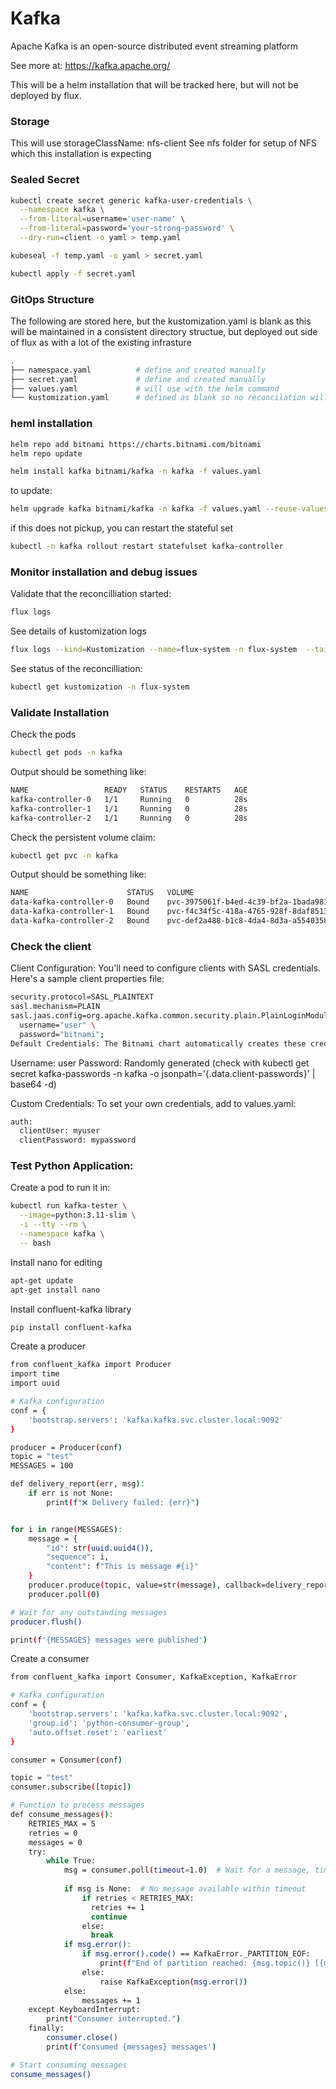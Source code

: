# Kafka
Apache Kafka is an open-source distributed event streaming platform

See more at:  https://kafka.apache.org/

This will be a helm installation that will be tracked here, but will not be deployed by flux.  


### Storage
This will use storageClassName: nfs-client
See nfs folder for setup of NFS which this installation is expecting

### Sealed Secret
```bash
kubectl create secret generic kafka-user-credentials \
  --namespace kafka \
  --from-literal=username='user-name' \
  --from-literal=password='your-strong-password' \
  --dry-run=client -o yaml > temp.yaml

kubeseal -f temp.yaml -o yaml > secret.yaml

kubectl apply -f secret.yaml
```


### GitOps Structure
The following are stored here, but the kustomization.yaml is blank as this will be maintained in a consistent directory structue, but 
deployed out side of flux as with a lot of the existing infrasture

```bash
.
├── namespace.yaml          # define and created manually
├── secret.yaml             # define and created manually
├── values.yaml             # will use with the helm command
└── kustomization.yaml      # defined as blank so no reconcilation will happen
```

### heml installation

```bash
helm repo add bitnami https://charts.bitnami.com/bitnami
helm repo update

helm install kafka bitnami/kafka -n kafka -f values.yaml
```


to update:
```bash
helm upgrade kafka bitnami/kafka -n kafka -f values.yaml --reuse-values --force
```


if this does not pickup, you can restart the stateful set
```bash
kubectl -n kafka rollout restart statefulset kafka-controller
```


### Monitor installation and debug issues
Validate that the reconcilliation started:
```bash
flux logs
```

See details of kustomization logs
```bash
flux logs --kind=Kustomization --name=flux-system -n flux-system  --tail=10
```

See status of the reconcilliation:
```bash
kubectl get kustomization -n flux-system
```


### Validate Installation
Check the pods
```bash
kubectl get pods -n kafka
```

Output should be something like:
```bash
NAME                 READY   STATUS    RESTARTS   AGE
kafka-controller-0   1/1     Running   0          28s
kafka-controller-1   1/1     Running   0          28s
kafka-controller-2   1/1     Running   0          28s
```

Check the persistent volume claim:

```bash
kubectl get pvc -n kafka
```

Output should be something like:
```bash
NAME                      STATUS   VOLUME                                     CAPACITY   ACCESS MODES   STORAGECLASS   AGE
data-kafka-controller-0   Bound    pvc-3975061f-b4ed-4c39-bf2a-1bada9811c12   8Gi        RWO            nfs-client     112s
data-kafka-controller-1   Bound    pvc-f4c34f5c-418a-4765-928f-8daf851349a4   8Gi        RWO            nfs-client     112s
data-kafka-controller-2   Bound    pvc-def2a488-b1c8-4da4-8d3a-a5540358579d   8Gi        RWO            nfs-client     112s
```


### Check the client

Client Configuration: You'll need to configure clients with SASL credentials. Here's a sample client properties file:

```bash
security.protocol=SASL_PLAINTEXT
sasl.mechanism=PLAIN
sasl.jaas.config=org.apache.kafka.common.security.plain.PlainLoginModule required \
  username="user" \
  password="bitnami";
Default Credentials: The Bitnami chart automatically creates these credentials:
```


Username: user
Password: Randomly generated (check with kubectl get secret kafka-passwords -n kafka -o jsonpath='{.data.client-passwords}' | base64 -d)

Custom Credentials: To set your own credentials, add to values.yaml:

```bash
auth:
  clientUser: myuser
  clientPassword: mypassword
```


### Test Python Application:

Create a pod to run it in:

```bash
kubectl run kafka-tester \
  --image=python:3.11-slim \
  -i --tty --rm \
  --namespace kafka \
  -- bash
```

Install nano for editing
```bash
apt-get update
apt-get install nano
```

Install confluent-kafka library
```bash
pip install confluent-kafka
```


Create a producer
```bash
from confluent_kafka import Producer
import time
import uuid

# Kafka configuration
conf = {
    'bootstrap.servers': 'kafka.kafka.svc.cluster.local:9092'
}

producer = Producer(conf)
topic = "test"
MESSAGES = 100

def delivery_report(err, msg):
    if err is not None:
        print(f"❌ Delivery failed: {err}")


for i in range(MESSAGES):
    message = {
        "id": str(uuid.uuid4()),
        "sequence": i,
        "content": f"This is message #{i}"
    }
    producer.produce(topic, value=str(message), callback=delivery_report)
    producer.poll(0)

# Wait for any outstanding messages
producer.flush()

print(f'{MESSAGES} messages were published')

```

Create a consumer
```bash
from confluent_kafka import Consumer, KafkaException, KafkaError

# Kafka configuration
conf = {
    'bootstrap.servers': 'kafka.kafka.svc.cluster.local:9092',
    'group.id': 'python-consumer-group',
    'auto.offset.reset': 'earliest'
}

consumer = Consumer(conf)

topic = "test"
consumer.subscribe([topic])

# Function to process messages
def consume_messages():
    RETRIES_MAX = 5
    retries = 0
    messages = 0
    try:
        while True:
            msg = consumer.poll(timeout=1.0)  # Wait for a message, timeout after 1 second
            
            if msg is None:  # No message available within timeout
                if retries < RETRIES_MAX:
                  retries += 1
                  continue
                else:
                  break
            if msg.error():
                if msg.error().code() == KafkaError._PARTITION_EOF:
                    print(f"End of partition reached: {msg.topic()} [{msg.partition()}] @ offset {msg.offset()}")
                else:
                    raise KafkaException(msg.error())
            else:
                messages += 1
    except KeyboardInterrupt:
        print("Consumer interrupted.")
    finally:
        consumer.close()
        print(f'Consumed {messages} messages')

# Start consuming messages
consume_messages()


```